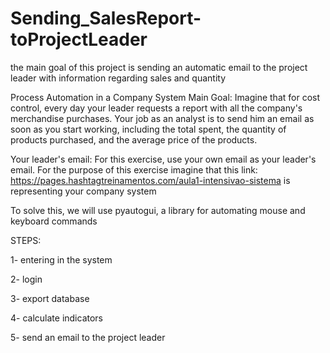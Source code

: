 # Sending_SalesReport-toProjectLeader
the main goal of this project is sending an automatic email to the project leader with information regarding sales and quantity

Process Automation in a Company System
Main Goal:
Imagine that for cost control, every day your leader requests a report with all the company's merchandise purchases. Your job as an analyst is to send him an email as soon as you start working, including the total spent, the quantity of products purchased, and the average price of the products.

Your leader's email: For this exercise, use your own email as your leader's email.
For the purpose of this exercise imagine that this link: https://pages.hashtagtreinamentos.com/aula1-intensivao-sistema is representing your company system

To solve this, we will use pyautogui, a library for automating mouse and keyboard commands

STEPS:

1- entering in the system 

2- login 

3- export database

4- calculate indicators

5- send an email to the project leader

